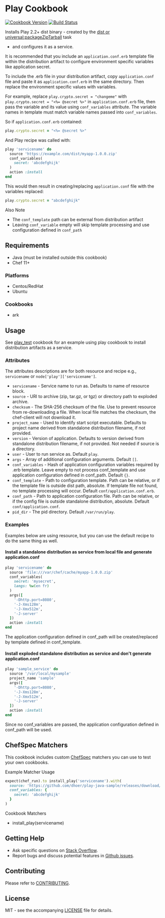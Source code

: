 # Play Cookbook

[![Cookbook Version](http://img.shields.io/cookbook/v/play.svg?style=flat-square)][cookbook]
[![Build Status](http://img.shields.io/travis/dhoer/chef-play.svg?style=flat-square)][travis]

[cookbook]: https://supermarket.chef.io/cookbooks/play
[travis]: https://travis-ci.org/dhoer/chef-play

Installs Play 2.2+ dist binary -
created by the [dist or universal:packageZipTarball](https://www.playframework.com/documentation/2.5.x/Deploying#Using-the-dist-task) task 
- and configures it as a service.

It is recommended that you include an `application.conf.erb` template file within the distribution artifact to 
configure environment specific variables like application secret.  
 
To include the .erb file in your distribution artifact, copy `application.conf` file and paste it as 
`application.conf.erb` in the same directory. Then replace the environment specific values with variables. 

For example, replace `play.crypto.secret = "changeme"` with `play.crypto.secret = "<%= @secret %>"` in 
`application.conf.erb` file, then pass the variable and its value using `conf_variables` 
attribute. The variable names in template must match variable names passed into `conf_variables`.
  
So if `application.conf.erb` contained:

```ruby
play.crypto.secret = "<%= @secret %>"
```

And Play recipe was called with:

```ruby
play 'servicename' do
  source 'https://example.com/dist/myapp-1.0.0.zip'
  conf_variables(
    secret: 'abcdefghijk'
  )
  action :install
end
```

This would then result in creating/replacing `application.conf` file with the variables replaced:

```ruby
play.crypto.secret = "abcdefghijk"
```

Also Note

* The `conf_template` path can be external from distribution artifact 
* Leaving `conf_variable` empty will skip template processing and use configuration defined in `conf_path`

## Requirements

- Java (must be installed outside this cookbook)
- Chef 11+

### Platforms

- Centos/RedHat
- Ubuntu 

### Cookbooks

- ark

## Usage

See [play_test](https://github.com/dhoer/chef-play/blob/master/test/fixtures/cookbooks/play_test/recipes/default.rb)
cookbook for an example using play cookbook to install distribution artifacts as a service.

### Attributes

The attributes descriptions are for both resource and recipe e.g., `servicename` or `node['play']['servicename']`.

* `servicename` - Service name to run as.  Defaults to name of resource block.
* `source` - URI to archive (zip, tar.gz, or tgz) or directory path to exploded archive. 
* `checksum` - The SHA-256 checksum of the file. Use to prevent resource from re-downloading a file. 
When  local file matches the checksum, the chef-client will not download it.
* `project_name` - Used to identify start script executable.  Defaults to project name derived from standalone 
distribution filename, if not provided.
* `version` - Version of application.  Defaults to version derived from standalone distribution filename, if 
not provided. Not needed if source is a directory.
* `user` - User to run service as.  Default `play`.
* `args` - Array of additional configuration arguments.  Default `[]`. 
* `conf_variables` - Hash of application configuration variables required by .erb template. Leave empty
to not process conf_template and use application configuration defined in conf_path.  Default `{}`.
* `conf_template` - Path to configuration template.  Path can be relative, or if the template file is outside dist 
path, absolute.  If template file not found, no template processing will occur. 
Default `conf/application.conf.erb`.
* `conf_path` - Path to application configuration file. Path can be relative, or if the config file is outside 
standalone distribution, absolute. Default `conf/application.conf`.
* `pid_dir` - The pid directory. Default `/var/run/play`.

### Examples

Examples below are using resource, but you can use the default recipe to do the same thing as well.


#### Install a standalone distribution as service from local file and generate application.conf

```ruby
play 'servicename' do
  source 'file:///var/chef/cache/myapp-1.0.0.zip'
  conf_variables(
    secret: 'mysecret',
    langs: %w(en fr)
  )
  args([
    '-Dhttp.port=8080',
    '-J-Xms128m',
    '-J-Xmx512m',
    '-J-server'
  ])
  action :install
end
```

The application configuration defined in conf_path will be created/replaced by template defined in conf_template.

#### Install exploded standalone distribution as service and don't generate application.conf

```ruby
play 'sample_service' do
  source '/var/local/mysample'
  project_name 'sample'
  args([
    '-Dhttp.port=8080',
    '-J-Xms128m',
    '-J-Xmx512m',
    '-J-server'
  ])
  action :install
end
```

Since no conf_variables are passed, the application configuration defined in conf_path will be used.

## ChefSpec Matchers

This cookbook includes custom [ChefSpec](https://github.com/sethvargo/chefspec) matchers you can use to test your 
own cookbooks.

Example Matcher Usage

```ruby
expect(chef_run).to install_play('servicename').with(
  source: 'https://github.com/dhoer/play-java-sample/releases/download/1.0/play-java-sample-1.0.zip',
  conf_variables: {
    secret: 'abcdefghijk'
  }
)
```
      
Cookbook Matchers

- install_play(servicename)

## Getting Help

- Ask specific questions on [Stack Overflow](http://stackoverflow.com/questions/tagged/chef-play).
- Report bugs and discuss potential features in [Github issues](https://github.com/dhoer/chef-play/issues).

## Contributing

Please refer to [CONTRIBUTING](https://github.com/dhoer/chef-play/blob/master/CONTRIBUTING.md).

## License

MIT - see the accompanying [LICENSE](https://github.com/dhoer/chef-play/blob/master/LICENSE.md) file for 
details.
